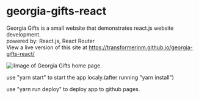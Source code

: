# georgia-gifts-react
Georgia Gifts is a small website that demonstrates react.js website development.  <br />
powered by: React.js, React Router <br />
View a live version of this site at <a> https://transformerjnm.github.io/georgia-gifts-react/</a>

<image src="https://github.com/transformerjnm/georgia-gifts-react/blob/master/primaryImageOfPage.PNG" alt="iImage of Georgia Gifts home page." />

use "yarn start"  to start the app localy.(after running "yarn install")

use "yarn run deploy" to deploy app to github pages.
